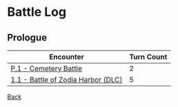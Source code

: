 # Battle Log

## Prologue

| Encounter                                                                                 | Turn Count |
| ----------------------------------------------------------------------------------------- | ---------- |
| [P.1 - Cemetery Battle](P.1%20-%20Cemetery%20Battle.md)                                   | 2          |
| [1.1 - Battle of Zodia Harbor (DLC)](<1.1%20-%20Battle%20of%20Zofia%20Harbor%20(DLC).md>) | 5          |

[Back](../README.md)

